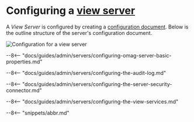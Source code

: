 <!-- SPDX-License-Identifier: CC-BY-4.0 -->
<!-- Copyright Contributors to the Egeria project. -->

# Configuring a [view server](/concepts/view-server)

A *View Server* is configured by creating a [configuration document](/concepts/configuration-document).  Below is the outline structure of the server's configuration document.

![Configuration for a view server](view-server-config.svg)

--8<-- "docs/guides/admin/servers/configuring-omag-server-basic-properties.md"

--8<-- "docs/guides/admin/servers/configuring-the-audit-log.md"

--8<-- "docs/guides/admin/servers/configuring-the-server-security-connector.md"

--8<-- "docs/guides/admin/servers/configuring-the-view-services.md"

--8<-- "snippets/abbr.md"
